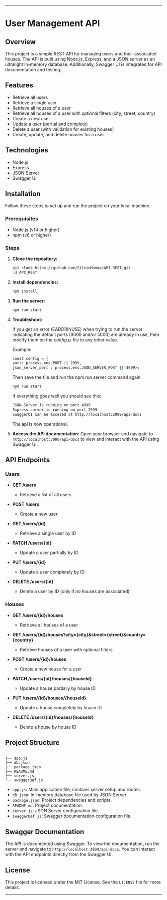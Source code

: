
---

# User Management API

## Overview

This project is a simple REST API for managing users and their associated houses. The API is built using Node.js, Express, and a JSON server as an ultralight in-memory database. Additionally, Swagger UI is integrated for API documentation and testing.

## Features

- Retrieve all users
- Retrieve a single user
- Retrieve all houses of a user
- Retrieve all houses of a user with optional filters (city, street, country)
- Create a new user
- Update a user (partial and complete)
- Delete a user (with validation for existing houses)
- Create, update, and delete houses for a user

## Technologies

- Node.js
- Express
- JSON Server
- Swagger UI

## Installation

Follow these steps to set up and run the project on your local machine.

### Prerequisites

- Node.js (v14 or higher)
- npm (v6 or higher)

### Steps

1. **Clone the repository:**
   ```bash
   git clone https://github.com/SilviuManea/API_REST.git
   cd API_REST
   ```

2. **Install dependencies:**
   ```bash
   npm install
   ```

3. **Run the server:**
   ```bash
   npm run start
   ```

4. **Troubleshoot:**

   If you get an error (EADDRINUSE) when trying to run the server indicating the default ports (3000 and/or 5000) are already in use, then modify them on the *config.js* file to any other value.
   
   Example:
   
    ```bash
   const config = {
    port: process.env.PORT || 2999,
    json_server_port : process.env.JSON_SERVER_PORT || 4999};

   ```
   
   Then save the file and run the npm run server command again.
   ```bash
   npm run start
   ```
   
   If everything goes well you should see this:
     ```bash
   JSON Server is running on port 4999
   Express server is running on port 2999
   SwaggerUI can be accesed at http://localhost:2999/api-docs
   ```
   The api is now operational.

5. **Access the API documentation:**
   Open your browser and navigate to `http://localhost:3000/api-docs` to view and interact with the API using Swagger UI.

## API Endpoints

### Users

- **GET /users**
  - Retrieve a list of all users

- **POST /users**
  - Create a new user

- **GET /users/{id}**
  - Retrieve a single user by ID

- **PATCH /users/{id}**
  - Update a user partially by ID

- **PUT /users/{id}**
  - Update a user completely by ID

- **DELETE /users/{id}**
  - Delete a user by ID (only if no houses are associated)

### Houses

- **GET /users/{id}/houses**
  - Retrieve all houses of a user

- **GET /users/{id}/houses?city={city}&street={street}&country={country}**
  - Retrieve houses of a user with optional filters

- **POST /users/{id}/houses**
  - Create a new house for a user

- **PATCH /users/{id}/houses/{houseId}**
  - Update a house partially by house ID

- **PUT /users/{id}/houses/{houseId}**
  - Update a house completely by house ID

- **DELETE /users/{id}/houses/{houseId}**
  - Delete a house by house ID

## Project Structure

```
.
├── app.js
├── db.json
├── package.json
├── README.md
├── server.js
└── swaggerDef.js
```

- `app.js`: Main application file, contains server setup and routes.
- `db.json`: In-memory database file used by JSON Server.
- `package.json`: Project dependencies and scripts.
- `README.md`: Project documentation.
- `server.js`: JSON Server configuration file.
- `swaggerDef.js`: Swagger documentation configuration file.

## Swagger Documentation

The API is documented using Swagger. To view the documentation, run the server and navigate to `http://localhost:3000/api-docs`. You can interact with the API endpoints directly from the Swagger UI.


## License

This project is licensed under the MIT License. See the `LICENSE` file for more details.

---
